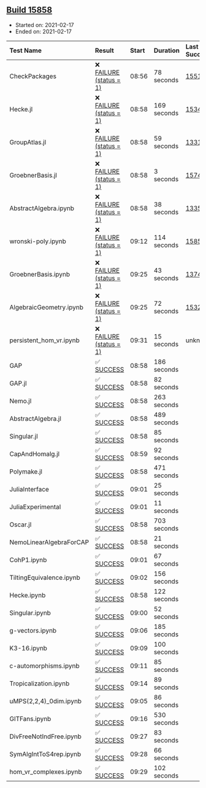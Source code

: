 ## [Build 15858](https://oscarci.mathematik.uni-kl.de/job/oscar/15858/)

* Started on: 2021-02-17
* Ended on: 2021-02-17

| Test Name    | Result | Start | Duration | Last Success | First Failure |
|:-------------|:-------|:------|:---------|:-------------|:--------------|
| CheckPackages | ❌ [FAILURE (status = 1)](https://oscarci.mathematik.uni-kl.de/job/oscar/15858/artifact/logs/build-15858/CheckPackages.log) | 08:56 | 78 seconds | [15514](https://oscarci.mathematik.uni-kl.de/job/oscar/15514/) | [15515](https://oscarci.mathematik.uni-kl.de/job/oscar/15515/) |
| Hecke.jl | ❌ [FAILURE (status = 1)](https://oscarci.mathematik.uni-kl.de/job/oscar/15858/artifact/logs/build-15858/Hecke.jl.log) | 08:58 | 169 seconds | [15344](https://oscarci.mathematik.uni-kl.de/job/oscar/15344/) | [15348](https://oscarci.mathematik.uni-kl.de/job/oscar/15348/) |
| GroupAtlas.jl | ❌ [FAILURE (status = 1)](https://oscarci.mathematik.uni-kl.de/job/oscar/15858/artifact/logs/build-15858/GroupAtlas.jl.log) | 08:58 | 59 seconds | [13311](https://oscarci.mathematik.uni-kl.de/job/oscar/13311/) | [13312](https://oscarci.mathematik.uni-kl.de/job/oscar/13312/) |
| GroebnerBasis.jl | ❌ [FAILURE (status = 1)](https://oscarci.mathematik.uni-kl.de/job/oscar/15858/artifact/logs/build-15858/GroebnerBasis.jl.log) | 08:58 | 3 seconds | [15745](https://oscarci.mathematik.uni-kl.de/job/oscar/15745/) | [15746](https://oscarci.mathematik.uni-kl.de/job/oscar/15746/) |
| AbstractAlgebra.ipynb | ❌ [FAILURE (status = 1)](https://oscarci.mathematik.uni-kl.de/job/oscar/15858/artifact/logs/build-15858/AbstractAlgebra.ipynb.log) | 08:58 | 38 seconds | [13355](https://oscarci.mathematik.uni-kl.de/job/oscar/13355/) | [13356](https://oscarci.mathematik.uni-kl.de/job/oscar/13356/) |
| wronski-poly.ipynb | ❌ [FAILURE (status = 1)](https://oscarci.mathematik.uni-kl.de/job/oscar/15858/artifact/logs/build-15858/wronski-poly.ipynb.log) | 09:12 | 114 seconds | [15855](https://oscarci.mathematik.uni-kl.de/job/oscar/15855/) | [15856](https://oscarci.mathematik.uni-kl.de/job/oscar/15856/) |
| GroebnerBasis.ipynb | ❌ [FAILURE (status = 1)](https://oscarci.mathematik.uni-kl.de/job/oscar/15858/artifact/logs/build-15858/GroebnerBasis.ipynb.log) | 09:25 | 43 seconds | [13748](https://oscarci.mathematik.uni-kl.de/job/oscar/13748/) | [13749](https://oscarci.mathematik.uni-kl.de/job/oscar/13749/) |
| AlgebraicGeometry.ipynb | ❌ [FAILURE (status = 1)](https://oscarci.mathematik.uni-kl.de/job/oscar/15858/artifact/logs/build-15858/AlgebraicGeometry.ipynb.log) | 09:25 | 72 seconds | [15322](https://oscarci.mathematik.uni-kl.de/job/oscar/15322/) | [15323](https://oscarci.mathematik.uni-kl.de/job/oscar/15323/) |
| persistent_hom_vr.ipynb | ❌ [FAILURE (status = 1)](https://oscarci.mathematik.uni-kl.de/job/oscar/15858/artifact/logs/build-15858/persistent_hom_vr.ipynb.log) | 09:31 | 15 seconds | unknown | unknown |
| GAP | ✅ [SUCCESS](https://oscarci.mathematik.uni-kl.de/job/oscar/15858/artifact/logs/build-15858/GAP.log) | 08:58 | 186 seconds |  |  |
| GAP.jl | ✅ [SUCCESS](https://oscarci.mathematik.uni-kl.de/job/oscar/15858/artifact/logs/build-15858/GAP.jl.log) | 08:58 | 82 seconds |  |  |
| Nemo.jl | ✅ [SUCCESS](https://oscarci.mathematik.uni-kl.de/job/oscar/15858/artifact/logs/build-15858/Nemo.jl.log) | 08:58 | 263 seconds |  |  |
| AbstractAlgebra.jl | ✅ [SUCCESS](https://oscarci.mathematik.uni-kl.de/job/oscar/15858/artifact/logs/build-15858/AbstractAlgebra.jl.log) | 08:58 | 489 seconds |  |  |
| Singular.jl | ✅ [SUCCESS](https://oscarci.mathematik.uni-kl.de/job/oscar/15858/artifact/logs/build-15858/Singular.jl.log) | 08:58 | 85 seconds |  |  |
| CapAndHomalg.jl | ✅ [SUCCESS](https://oscarci.mathematik.uni-kl.de/job/oscar/15858/artifact/logs/build-15858/CapAndHomalg.jl.log) | 08:59 | 92 seconds |  |  |
| Polymake.jl | ✅ [SUCCESS](https://oscarci.mathematik.uni-kl.de/job/oscar/15858/artifact/logs/build-15858/Polymake.jl.log) | 08:58 | 471 seconds |  |  |
| JuliaInterface | ✅ [SUCCESS](https://oscarci.mathematik.uni-kl.de/job/oscar/15858/artifact/logs/build-15858/JuliaInterface.log) | 09:01 | 25 seconds |  |  |
| JuliaExperimental | ✅ [SUCCESS](https://oscarci.mathematik.uni-kl.de/job/oscar/15858/artifact/logs/build-15858/JuliaExperimental.log) | 09:01 | 11 seconds |  |  |
| Oscar.jl | ✅ [SUCCESS](https://oscarci.mathematik.uni-kl.de/job/oscar/15858/artifact/logs/build-15858/Oscar.jl.log) | 08:58 | 703 seconds |  |  |
| NemoLinearAlgebraForCAP | ✅ [SUCCESS](https://oscarci.mathematik.uni-kl.de/job/oscar/15858/artifact/logs/build-15858/NemoLinearAlgebraForCAP.log) | 08:58 | 21 seconds |  |  |
| CohP1.ipynb | ✅ [SUCCESS](https://oscarci.mathematik.uni-kl.de/job/oscar/15858/artifact/logs/build-15858/CohP1.ipynb.log) | 09:01 | 67 seconds |  |  |
| TiltingEquivalence.ipynb | ✅ [SUCCESS](https://oscarci.mathematik.uni-kl.de/job/oscar/15858/artifact/logs/build-15858/TiltingEquivalence.ipynb.log) | 09:02 | 156 seconds |  |  |
| Hecke.ipynb | ✅ [SUCCESS](https://oscarci.mathematik.uni-kl.de/job/oscar/15858/artifact/logs/build-15858/Hecke.ipynb.log) | 08:58 | 122 seconds |  |  |
| Singular.ipynb | ✅ [SUCCESS](https://oscarci.mathematik.uni-kl.de/job/oscar/15858/artifact/logs/build-15858/Singular.ipynb.log) | 09:00 | 52 seconds |  |  |
| g-vectors.ipynb | ✅ [SUCCESS](https://oscarci.mathematik.uni-kl.de/job/oscar/15858/artifact/logs/build-15858/g-vectors.ipynb.log) | 09:06 | 185 seconds |  |  |
| K3-16.ipynb | ✅ [SUCCESS](https://oscarci.mathematik.uni-kl.de/job/oscar/15858/artifact/logs/build-15858/K3-16.ipynb.log) | 09:09 | 100 seconds |  |  |
| c-automorphisms.ipynb | ✅ [SUCCESS](https://oscarci.mathematik.uni-kl.de/job/oscar/15858/artifact/logs/build-15858/c-automorphisms.ipynb.log) | 09:11 | 85 seconds |  |  |
| Tropicalization.ipynb | ✅ [SUCCESS](https://oscarci.mathematik.uni-kl.de/job/oscar/15858/artifact/logs/build-15858/Tropicalization.ipynb.log) | 09:14 | 89 seconds |  |  |
| uMPS(2,2,4)_0dim.ipynb | ✅ [SUCCESS](https://oscarci.mathematik.uni-kl.de/job/oscar/15858/artifact/logs/build-15858/uMPS-2-2-4-_0dim.ipynb.log) | 09:05 | 86 seconds |  |  |
| GITFans.ipynb | ✅ [SUCCESS](https://oscarci.mathematik.uni-kl.de/job/oscar/15858/artifact/logs/build-15858/GITFans.ipynb.log) | 09:16 | 530 seconds |  |  |
| DivFreeNotIndFree.ipynb | ✅ [SUCCESS](https://oscarci.mathematik.uni-kl.de/job/oscar/15858/artifact/logs/build-15858/DivFreeNotIndFree.ipynb.log) | 09:27 | 83 seconds |  |  |
| SymAlgIntToS4rep.ipynb | ✅ [SUCCESS](https://oscarci.mathematik.uni-kl.de/job/oscar/15858/artifact/logs/build-15858/SymAlgIntToS4rep.ipynb.log) | 09:28 | 66 seconds |  |  |
| hom_vr_complexes.ipynb | ✅ [SUCCESS](https://oscarci.mathematik.uni-kl.de/job/oscar/15858/artifact/logs/build-15858/hom_vr_complexes.ipynb.log) | 09:29 | 102 seconds |  |  |
